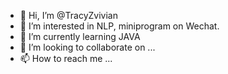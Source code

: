 - 👋 Hi, I’m @TracyZvivian
- 👀 I’m interested in NLP, miniprogram on Wechat.
- 🌱 I’m currently learning JAVA
- 💞️ I’m looking to collaborate on ...
- 📫 How to reach me ...

<!---
TracyZvivian/TracyZvivian is a ✨ special ✨ repository because its `README.md` (this file) appears on your GitHub profile.
You can click the Preview link to take a look at your changes.
--->
